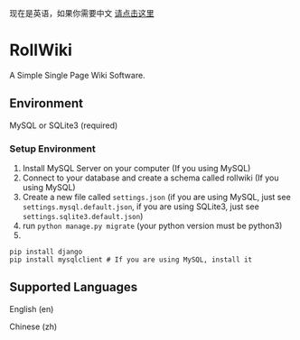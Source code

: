 现在是英语，如果你需要中文 [请点击这里](https://github.com/azurestar-space/RollWiki/blob/master/README_zh-cn.md)
# RollWiki
A Simple Single Page Wiki Software.
## Environment
MySQL or SQLite3 (required)

### Setup Environment
1. Install MySQL Server on your computer (If you using MySQL)
2. Connect to your database and create a schema called rollwiki (If you using MySQL)
3. Create a new file called `settings.json` (if you are using MySQL, just see `settings.mysql.default.json`, if you are using SQLite3, just see `settings.sqlite3.default.json`)
4. run `python manage.py migrate` (your python version must be python3)
5. 
```shell
pip install django
pip install mysqlclient # If you are using MySQL, install it
```

## Supported Languages

English (en)

Chinese (zh)

